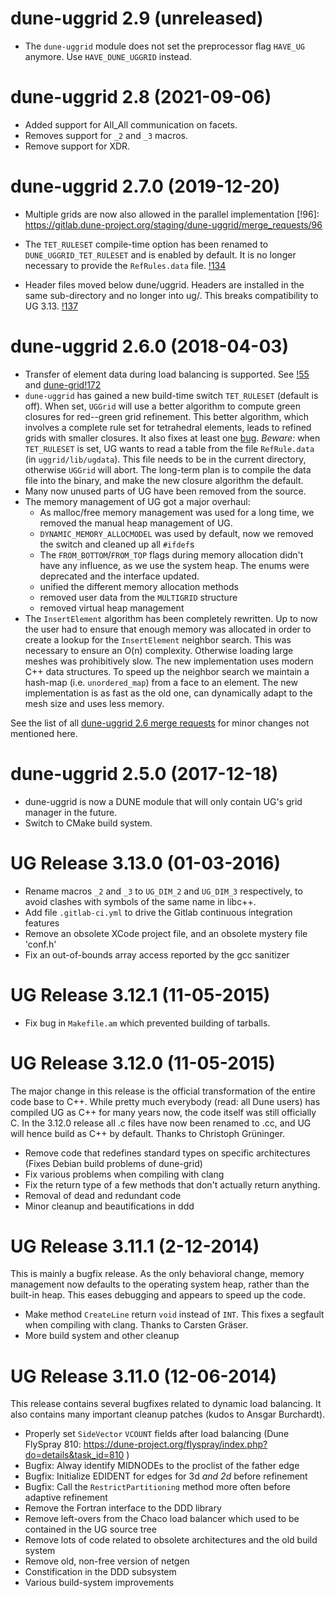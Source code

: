 # dune-uggrid 2.9 (unreleased)

- The `dune-uggrid` module does not set the preprocessor flag `HAVE_UG` anymore.
  Use `HAVE_DUNE_UGGRID` instead.

# dune-uggrid 2.8 (2021-09-06)

* Added support for All_All communication on facets.
* Removes support for `_2` and `_3` macros.
* Remove support for XDR.

# dune-uggrid 2.7.0 (2019-12-20)

* Multiple grids are now also allowed in the parallel implementation
  [!96]: https://gitlab.dune-project.org/staging/dune-uggrid/merge_requests/96

*   The `TET_RULESET` compile-time option has been renamed to
    `DUNE_UGGRID_TET_RULESET` and is enabled by default.
    It is no longer necessary to provide the `RefRules.data` file.
    [!134](https://gitlab.dune-project.org/staging/dune-uggrid/merge_requests/134)

* Header files moved below dune/uggrid. Headers are installed in the same
  sub-directory and no longer into ug/. This breaks compatibility to UG 3.13.
  [!137](https://gitlab.dune-project.org/staging/dune-uggrid/merge_requests/137)

# dune-uggrid 2.6.0 (2018-04-03)

* Transfer of element data during load balancing is supported.
  See [!55][] and [dune-grid!172][]
* `dune-uggrid` has gained a new build-time switch `TET_RULESET` (default is off).
  When set, `UGGrid` will use a better algorithm to compute green closures for red--green
  grid refinement.  This better algorithm, which involves a complete rule set
  for tetrahedral elements, leads to refined grids with smaller closures.
  It also fixes at least one [bug](https://gitlab.dune-project.org/core/dune-grid/issues/27).
  *Beware:* when `TET_RULESET` is set, UG wants to read a table from the file `RefRule.data`
  (in `uggrid/lib/ugdata`).  This file needs to be in the current directory, otherwise `UGGrid`
  will abort. The long-term plan is to compile the data file into the binary, and make
  the new closure algorithm the default.
* Many now unused parts of UG have been removed from the source.
* The memory management of UG got a major overhaul:
  - As malloc/free memory management was used for a long time, we removed
    the manual heap management of UG.
  - `DYNAMIC_MEMORY_ALLOCMODEL` was used by default, now we removed the
    switch and cleaned up all `#ifdef`s
  - The `FROM_BOTTOM`/`FROM_TOP` flags during memory allocation didn't have
    any influence, as we use the system heap. The enums were deprecated
    and the interface updated.
  - unified the different memory allocation methods
  - removed user data from the `MULTIGRID` structure
  - removed virtual heap management
* The `InsertElement` algorithm has been completely rewritten. Up to now the user
  had to ensure that enough memory was allocated in order to create a
  lookup for the `InsertElement` neighbor search. This was necessary to
  ensure an O(n) complexity. Otherwise loading large meshes was
  prohibitively slow. The new implementation uses modern C++ data
  structures. To speed up the neighbor search we maintain a hash-map
  (i.e. `unordered_map`) from a face to an element. The new
  implementation is as fast as the old one, can dynamically adapt to
  the mesh size and uses less memory.

See the list of all [dune-uggrid 2.6 merge requests][] for minor
changes not mentioned here.

  [!55]: https://gitlab.dune-project.org/staging/dune-uggrid/merge_requests/55
  [dune-grid!172]: https://gitlab.dune-project.org/core/dune-grid/merge_requests/172
  [dune-uggrid 2.6 merge requests]: https://gitlab.dune-project.org/staging/dune-uggrid/merge_requests?milestone_title=Dune+2.6.0&scope=all&state=all

# dune-uggrid 2.5.0 (2017-12-18)

* dune-uggrid is now a DUNE module that will only contain UG's grid
  manager in the future.
* Switch to CMake build system.


# UG Release 3.13.0 (01-03-2016)

* Rename macros `_2` and `_3` to `UG_DIM_2` and `UG_DIM_3` respectively,
  to avoid clashes with symbols of the same name in libc++.
* Add file `.gitlab-ci.yml` to drive the Gitlab continuous integration features
* Remove an obsolete XCode project file, and an obsolete mystery file 'conf.h'
* Fix an out-of-bounds array access reported by the gcc sanitizer



# UG Release 3.12.1 (11-05-2015)

* Fix bug in `Makefile.am` which prevented building of tarballs.



# UG Release 3.12.0 (11-05-2015)

The major change in this release is the official transformation of the
entire code base to C++.  While pretty much everybody (read: all Dune users)
has compiled UG as C++ for many years now, the code itself was still
officially C.  In the 3.12.0 release all .c files have now been renamed
to .cc, and UG will hence build as C++ by default.
Thanks to Christoph Grüninger.

* Remove code that redefines standard types on specific architectures
  (Fixes Debian build problems of dune-grid)
* Fix various problems when compiling with clang
* Fix the return type of a few methods that don't actually return anything.
* Removal of dead and redundant code
* Minor cleanup and beautifications in ddd



# UG Release 3.11.1 (2-12-2014)

This is mainly a bugfix release.  As the only behavioral change, memory
management now defaults to the operating system heap, rather than the
built-in heap.  This eases debugging and appears to speed up the code.

* Make method `CreateLine` return `void` instead of `INT`.
  This fixes a segfault when compiling with clang.
  Thanks to Carsten Gräser.
* More build system and other cleanup



# UG Release 3.11.0 (12-06-2014)

This release contains several bugfixes related to dynamic load balancing.
It also contains many important cleanup patches (kudos to Ansgar Burchardt).

* Properly set `SideVector` `VCOUNT` fields after load balancing
  (Dune FlySpray 810: https://dune-project.org/flyspray/index.php?do=details&task_id=810 )
* Bugfix: Alway identify MIDNODEs to the proclist of the father edge
* Bugfix: Initialize EDIDENT for edges for 3d _and 2d_ before refinement
* Bugfix: Call the `RestrictPartitioning` method more often before adaptive refinement
* Remove the Fortran interface to the DDD library
* Remove left-overs from the Chaco load balancer which used to be contained
  in the UG source tree
* Remove lots of code related to obsolete architectures and the old build system
* Remove old, non-free version of netgen
* Constification in the DDD subsystem
* Various build-system improvements
